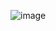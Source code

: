 
![image](https://github.com/yeoseojeong/study/assets/121150215/847fd42a-6ac3-4d09-9997-5ac9365aa05e)
